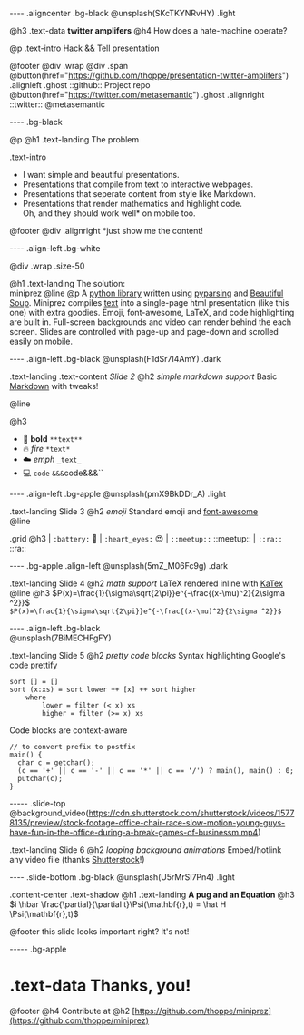 ---- .aligncenter .bg-black
@unsplash(SKcTKYNRvHY) .light

@h3 .text-data **twitter amplifers** 
@h4 How does a hate-machine operate?

@p .text-intro 
  Hack && Tell presentation
  
@footer @div .wrap @div .span
 @button(href="https://github.com/thoppe/presentation-twitter-amplifers") .alignleft .ghost
   ::github:: Project repo
 @button(href="https://twitter.com/metasemantic") .ghost .alignright
   ::twitter:: @metasemantic 

----  .bg-black

@p @h1 .text-landing The problem 

.text-intro
 + I want simple and beautiful presentations.
 + Presentations that compile from text to interactive webpages.
 + Presentations that seperate content from style like Markdown. 
 + Presentations that render mathematics and highlight code.
 <br> Oh, and they should work well* on mobile too.

@footer @div .alignright *just show me the content!

---- .align-left .bg-white

@div .wrap .size-50 

  @h1 .text-landing The solution: <br> miniprez
  @line
  @p A [python library](https://github.com/thoppe/miniprez) written using
     [pyparsing](http://pyparsing.wikispaces.com/) and
     [Beautiful Soup](https://www.crummy.com/software/BeautifulSoup/bs4/doc/).
     Miniprez compiles [text](tutorial.md) into a single-page html presentation
     (like this one) with extra goodies. Emoji, font-awesome, LaTeX, and code
     highlighting are built in. Full-screen backgrounds and video can render behind
     the each screen. Slides are controlled with page-up and page-down and scrolled
     easily on mobile.

---- .align-left .bg-black
@unsplash(F1dSr7I4AmY) .dark

.text-landing .text-content _Slide 2_
@h2 _simple markdown support_
Basic [Markdown](https://daringfireball.net/projects/markdown/syntax) with tweaks!

@line

@h3 
 + :muscle: **bold** `**text**`
 + :fire: *fire* `*text*`
 + :cloud: _emph_ `_text_`
 + :computer: `code` `&&&`code&&&`` 

---- .align-left .bg-apple
@unsplash(pmX9BkDDr_A) .light

.text-landing Slide 3
@h2 _emoji_
Standard emoji and [font-awesome](http://fontawesome.io/)  
@line

.grid @h3
  | `:battery:` :battery:
  | `:heart_eyes:` :heart_eyes:
  | `::meetup::` ::meetup::
  | `::ra::` ::ra:: 

---- .bg-apple .align-left
@unsplash(5mZ_M06Fc9g) .dark

.text-landing Slide 4
@h2 _math support_
LaTeX rendered inline with [KaTex](https://github.com/Khan/KaTeX)  
@line
@h3 $P(x)=\frac{1}{\sigma\sqrt{2\pi}}e^{-\frac{(x-\mu)^2}{2\sigma ^2}}$
<br>
`$P(x)=\frac{1}{\sigma\sqrt{2\pi}}e^{-\frac{(x-\mu)^2}{2\sigma ^2}}$`

---- .align-left .bg-black					
@unsplash(7BiMECHFgFY)

.text-landing Slide 5
@h2 _pretty code blocks_
Syntax highlighting Google's [code prettify](https://github.com/google/code-prettify)  

```
sort [] = []
sort (x:xs) = sort lower ++ [x] ++ sort higher
    where
        lower = filter (< x) xs
        higher = filter (>= x) xs
```
Code blocks are context-aware
```
// to convert prefix to postfix
main() {
  char c = getchar();
  (c == '+' || c == '-' || c == '*' || c == '/') ? main(), main() : 0;
  putchar(c);
} 
```

----- .slide-top
@background_video(https://cdn.shutterstock.com/shutterstock/videos/15778135/preview/stock-footage-office-chair-race-slow-motion-young-guys-have-fun-in-the-office-during-a-break-games-of-businessm.mp4)

.text-landing Slide 6
@h2 _looping background animations_
Embed/hotlink any video file (thanks [Shutterstock](https://www.shutterstock.com/)!)

---- .slide-bottom .bg-black
@unsplash(U5rMrSI7Pn4) .light

.content-center .text-shadow 
  @h1 .text-landing **A pug and an Equation**
  @h3 $i \hbar \frac{\partial}{\partial t}\Psi(\mathbf{r},t) = \hat H \Psi(\mathbf{r},t)$
  
@footer this slide looks important right? It's not!

----- .bg-apple

# .text-data Thanks, you!

@footer
  @h4 Contribute at
  @h2 [https://github.com/thoppe/miniprez](https://github.com/thoppe/miniprez)